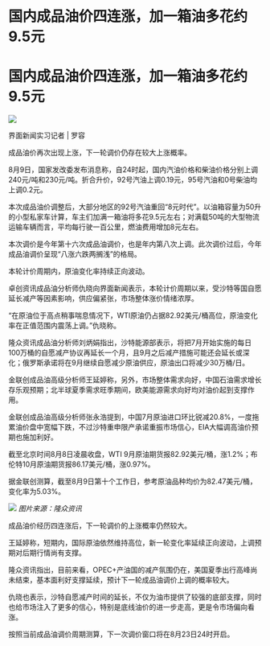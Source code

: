 # 国内成品油价四连涨，加一箱油多花约9.5元

# 国内成品油价四连涨，加一箱油多花约9.5元

![](https://inews.gtimg.com/om_bt/OH9AtwfaxvwnX2OkTgBNfTYghVU33syrfjqeTloLtqPswAA/1000)

界面新闻实习记者 | 罗容

成品油价再次出现上涨，下一轮调价仍存在较大上涨概率。

8月9日，国家发改委发布消息称，自24时起，国内汽油价格和柴油价格分别上调240元/吨和230元/吨。折合升价，92号汽油上调0.19元，95号汽油和0号柴油均上调0.2元。

本次成品油价调整后，大部分地区的92号汽油重回“8元时代”。以油箱容量为50升的小型私家车计算，车主们加满一箱油将多花9.5元左右；对满载50吨的大型物流运输车辆而言，平均每行驶一百公里，燃油费用增加8元左右。

本次调价是今年第十六次成品油调价，也是年内第八次上调。此次调价过后，今年成品油调价呈现“八涨六跌两搁浅”的格局。

本轮计价周期内，原油变化率持续正向波动。

卓创资讯成品油分析师仇晓向界面新闻表示，本轮计价周期以来，受沙特等国自愿延长减产等因素影响，供应偏紧张，市场整体涨价情绪浓厚。

“在原油位于高点稍事喘息情况下，WTI原油仍占据82.92美元/桶高位，原油变化率在正值范围内震荡上调。”仇晓称。

隆众资讯成品油分析师刘炳娟指出，沙特能源部表示，将把7月开始实施的每日100万桶的自愿减产协议再延长一个月，且9月之后减产措施可能还会延长或深化；俄罗斯承诺将在9月继续自愿减少原油供应，原油出口将减少30万桶/日。

金联创成品油高级分析师王延婷称，另外，市场整体需求向好，中国石油需求增长存乐观预期；北半球夏季需求旺季期间，欧美能源需求向好均对油价起到支撑作用。

金联创成品油高级分析师张永浩提到，中国7月原油进口环比锐减20.8%，一度拖累油价盘中宽幅下跌，不过沙特重申限产承诺重振市场信心，EIA大幅调高油价预期也施加利好。

截至北京时间8月8日凌晨收盘，WTI 9月原油期货报82.92美元/桶，涨1.2%；布伦特10月原油期货报86.17美元/桶，涨0.97%。

据金联创测算，截至8月9日第十个工作日，参考原油品种均价为82.47美元/桶，变化率为5.03%。

![](https://inews.gtimg.com/om_bt/O5V8ErYcXhEAEYFHpGoLUhEQ67CDoFLBH2lm5Ckm38NwIAA/1000)
_图片来源：隆众资讯_

成品油价经历四连涨后，下一轮调价的上涨概率仍然较大。

王延婷称，短期内，国际原油依然维持高位，新一轮变化率延续正向波动，上调预期对后期行情尚有支撑。

隆众资讯指出，目前来看，OPEC+产油国的减产氛围仍在，美国夏季出行高峰尚未结束，基本面利好支撑延续，预计下一轮成品油调价上调的概率较大。

仇晓也表示，沙特自愿减产时间的延长，不仅为油市提供了较强的底部支撑，同时也给市场注入了更多的信心，特别是底线油价的进一步走高，更是令市场偏向看涨。

按照当前成品油调价周期测算，下一次调价窗口将在8月23日24时开启。

